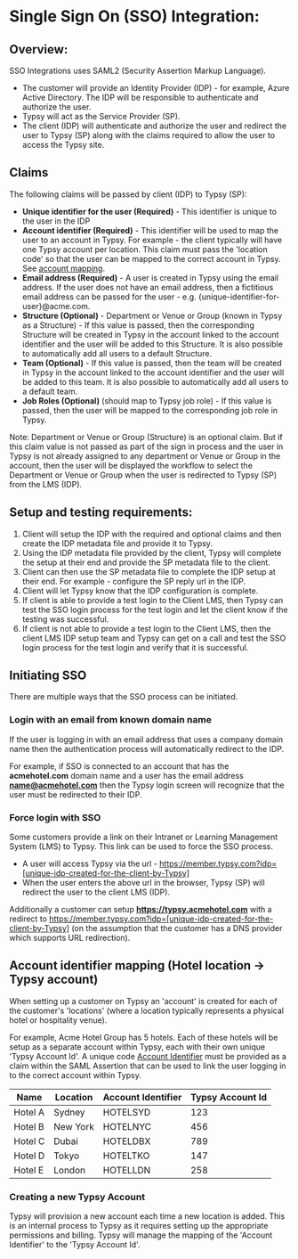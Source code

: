 <base target="_blank">

# Single Sign On (SSO) Integration:

## Overview:
SSO Integrations uses SAML2 (Security Assertion Markup Language).

- The customer will provide an Identity Provider (IDP) - for example, Azure Active Directory. The IDP will be responsible to authenticate and authorize the user.
- Typsy will act as the Service Provider (SP).
- The client (IDP) will authenticate and authorize the user and redirect the user to Typsy (SP) along with the claims required to allow the user to access the Typsy site.

## Claims
The following claims will be passed by client (IDP) to Typsy (SP): 

- **Unique identifier for the user (Required)** - This identifier is unique to the user in the IDP
- <a id="claim-account-identifier"></a>**Account identifier (Required)** - This identifier will be used to map the user to an account in Typsy. For example - the client typically will have one Typsy account per location. This claim must pass the 'location code' so that the user can be mapped to the correct account in Typsy. See [account mapping](#account-mapping).
- **Email address (Required)** - A user is created in Typsy using the email address. If the user does not have an email address, then a fictitious email address can be passed for the user - e.g. {unique-identifier-for-user}@acme.com.
- **Structure (Optional)** - Department or Venue or Group (known in Typsy as a Structure) - If this value is passed, then the corresponding Structure will be created in Typsy in the account linked to the account identifier and the user will be added to this Structure.  It is also possible to automatically add all users to a default Structure.
- **Team (Optional)** - If this value is passed, then the team will be created in Typsy in the account linked to the account identifier and the user will be added to this team.  It is also possible to automatically add all users to a default team.
- **Job Roles (Optional)** (should map to Typsy job role) - If this value is passed, then the user will be mapped to the corresponding job role in Typsy.

Note: Department or Venue or Group (Structure) is an optional claim. But if this claim value is not passed as part of the sign in process and the user in Typsy is not already assigned to any department or Venue or Group in the account, then the user will be displayed the workflow to select the Department or Venue or Group when the user is redirected to Typsy (SP) from the LMS (IDP).
   
## Setup and testing requirements:
1. Client will setup the IDP with the required and optional claims and then create the IDP metadata file and provide it to Typsy.
2. Using the IDP metadata file provided by the client, Typsy will complete the setup at their end and provide the SP metadata file to the client.
3. Client can then use the SP metadata file to complete the IDP setup at their end. For example - configure the SP reply url in the IDP.
4. Client will let Typsy know that the IDP configuration is complete.
5. If client is able to provide a test login to the Client LMS, then Typsy can test the SSO login process for the test login and let the client know if the testing was successful.
6. If client is not able to provide a test login to the Client LMS, then the client LMS IDP setup team and Typsy can get on a call and test the SSO login process for the test login and verify that it is successful.

## Initiating SSO
There are multiple ways that the SSO process can be initiated.

### Login with an email from known domain name
If the user is logging in with an email address that uses a company domain name then the authentication process will automatically redirect to the IDP.

For example, if SSO is connected to an account that has the **acmehotel.com** domain name and a user has the email address **name@acmehotel.com** then the Typsy login screen will recognize that the user must be redirected to their IDP.

### Force login with SSO
Some customers provide a link on their Intranet or Learning Management System (LMS) to Typsy.  This link can be used to force the SSO process.

- A user will access Typsy via the url - https://member.typsy.com?idp=[unique-idp-created-for-the-client-by-Typsy]
- When the user enters the above url in the browser, Typsy (SP) will redirect the user to the client LMS (IDP).

Additionally a customer can setup **https://typsy.acmehotel.com** with a redirect to https://member.typsy.com?idp=[unique-idp-created-for-the-client-by-Typsy] (on the assumption that the customer has a DNS provider which supports URL redirection).

<a id="account-mapping"></a>
## Account identifier mapping (Hotel location -> Typsy account)
When setting up a customer on Typsy an 'account' is created for each of the customer's 'locations' (where a location typically represents a physical hotel or hospitality venue).

For example, Acme Hotel Group has 5 hotels.  Each of these hotels will be setup as a separate account within Typsy, each with their own unique 'Typsy Account Id'.  A unique code [Account Identifier](#claim-account-identifier) must be provided as a claim within the SAML Assertion that can be used to link the user logging in to the correct account within Typsy.

| Name    | Location | Account Identifier | Typsy Account Id |
|---------|----------|--------------------|------------------|
| Hotel A | Sydney   | HOTELSYD           | 123              |
| Hotel B | New York | HOTELNYC           | 456              |
| Hotel C | Dubai    | HOTELDBX           | 789              |
| Hotel D | Tokyo    | HOTELTKO           | 147              |
| Hotel E | London   | HOTELLDN           | 258              |

### Creating a new Typsy Account
Typsy will provision a new account each time a new location is added.  This is an internal process to Typsy as it requires setting up the appropriate permissions and billing.
Typsy will manage the mapping of the 'Account Identifier' to the 'Typsy Account Id'.

